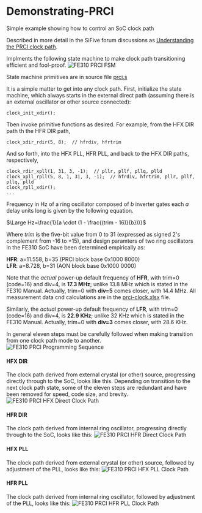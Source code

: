# Demonstrating-PRCI
Simple example showing how to control an SoC clock path

Described in more detail in the SiFive forum discussions as [Understanding the PRCI clock path](https://forums.sifive.com/t/understanding-the-prci-clock-path/5827).

Implments the following state machine to make clock path transitioning efficient and fool-proof.
![FE310 PRCI FSM](https://user-images.githubusercontent.com/36460742/221101107-0870d344-afb8-452b-a63b-e6f8a3fa6335.PNG)

State machine primitives are in source file [prci.s](https://github.com/psherman42/Demonstrating-PRCI/blob/main/prci.s)

It is a simple matter to get into any clock path. First, initialize the state machine, which always starts in the external direct path (assuming there is an external oscillator or other source connected):

    clock_init_xdir();

Tben invoke primitive functions as desired. For example, from the HFX DIR path th the HFR DIR path,

    clock_xdir_rdir(5, 8);  // hfrdiv, hfrtrim

And so forth, into the HFX PLL, HFR PLL, and back to the HFX DIR paths, respectively,

    clock_rdir_xpll(1, 31, 3, -1);  // pllr, pllf, pllq, plld
    clock_xpll_rpll(5, 8, 1, 31, 3, -1);  // hfrdiv, hfrtrim, pllr, pllf, pllq, plld
    clock_rpll_xdir();
    ...

Frequency in Hz of a ring oscillator composed of *b* inverter gates each *a* delay units long is given by the following equation.

$\Large Hz=\frac{1}{a \cdot (1 - \frac{(trim - 16)}{b}))}$

Where *trim* is the five-bit value from 0 to 31 (expressed as signed 2's complement from -16 to +15), and design paramters of two ring oscillators in the FE310 SoC have been determined empirically as:

**HFR**: a=11.558, b=35  (PRCI block base 0x1000 8000)  
**LFR**: a=8.728, b=31  (AON block base 0x1000 0000)  

Note that the *actual* power-up default frequency of **HFR**, with trim=0 (code=16) and div=4, is **17.3 MHz**; unlike 13.8 MHz which is stated in the FE310 Manual. Actually, trim=0 with **div=5** comes closer, with 14.4 MHz. All measurement data cnd calculations are in the [prci-clock.xlsx](https://github.com/psherman42/Demonstrating-PRCI/blob/main/prci-clock.xlsx) file.

Similarly, the *actual* power-up default frequency of **LFR**, with trim=0 (code=16) and div=4, is **22.9 KHz**; unlike 32 KHz which is stated in the FE310 Manual. Actually, trim=0 with **div=3** comes closer, with 28.6 KHz.

In general eleven steps must be carefully followed when making transition from one clock path mode to another.
![FE310 PRCI Programming Sequence](https://user-images.githubusercontent.com/36460742/221101136-a13dee28-f667-4593-a86e-5df5be89b06a.PNG)

#### HFX DIR

The clock path derived from external crystal (or other) source, progressing directly through to the SoC, looks like this. Depending on transition to the next clock path state, some of the eleven steps are redundant and have been removed for speed, code size, and brevity.
![FE310 PRCI HFX Direct Clock Path](https://user-images.githubusercontent.com/36460742/221101141-ce8f8707-8bb6-4726-ab56-0a993a699b3c.PNG)

#### HFR DIR

The clock path derived from internal ring oscillator, progressing directly through to the SoC, looks like this:
![FE310 PRCI HFR Direct Clock Path](https://user-images.githubusercontent.com/36460742/221101143-d752a855-afc0-453f-bac8-a63edf52cc9e.PNG)

#### HFX PLL

The clock path derived from external crystal (or other) source, followed by adjustment of the PLL, looks like this:
![FE310 PRCI HFX PLL Clock Path](https://user-images.githubusercontent.com/36460742/221101145-8d91b8e3-5630-40f8-8b6d-534a13505def.PNG)

#### HFR PLL

The clock path derived from internal ring oscillator, followed by adjustment of the PLL, looks like this:
![FE310 PRCI HFR PLL Clock Path](https://user-images.githubusercontent.com/36460742/221101148-bde14001-33fb-44e0-bcd6-d3a8be0ff937.PNG)
